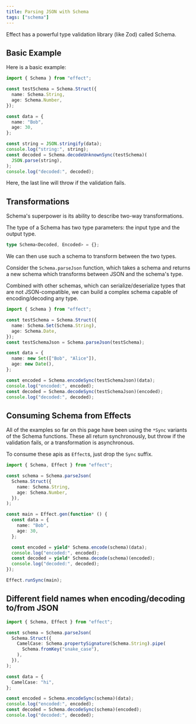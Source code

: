 ```yaml
---
title: Parsing JSON with Schema
tags: ["schema"]
---
```


Effect has a powerful type validation library (like Zod) called Schema.

## Basic Example

Here is a basic example:

```ts twoslash withOutput
import { Schema } from "effect";

const testSchema = Schema.Struct({
  name: Schema.String,
  age: Schema.Number,
});

const data = {
  name: "Bob",
  age: 30,
};

const string = JSON.stringify(data);
console.log("string:", string);
const decoded = Schema.decodeUnknownSync(testSchema)(
  JSON.parse(string),
);
console.log("decoded:", decoded);
```

Here, the last line will throw if the validation fails.

## Transformations

Schema's superpower is its ability to describe two-way transformations.

The type of a Schema has two type parameters: the input type and the output type.

```ts twoslash
type Schema<Decoded, Encoded> = {};
```

We can then use such a schema to transform between the two types.

Consider the `Schema.parseJson` function, which takes a schema and returns a new schema which transforms between JSON and the schema's type.

Combined with other schemas, which can serialize/deserialize types that are not JSON-compatible, we can build a complex schema capable of encoding/decoding any type.

```ts twoslash withOutput
import { Schema } from "effect";

const testSchema = Schema.Struct({
  name: Schema.Set(Schema.String),
  age: Schema.Date,
});
const testSchemaJson = Schema.parseJson(testSchema);

const data = {
  name: new Set(["Bob", "Alice"]),
  age: new Date(),
};

const encoded = Schema.encodeSync(testSchemaJson)(data);
console.log("encoded:", encoded);
const decoded = Schema.decodeSync(testSchemaJson)(encoded);
console.log("decoded:", decoded);
```

## Consuming Schema from Effects

All of the examples so far on this page have been using the `*Sync` variants of the Schema functions. These all return synchronously, but throw if the validation fails, or a transformation is asynchronous.

To consume these apis as `Effect`s, just drop the `Sync` suffix.

```ts twoslash withOutput
import { Schema, Effect } from "effect";

const schema = Schema.parseJson(
  Schema.Struct({
    name: Schema.String,
    age: Schema.Number,
  }),
);

const main = Effect.gen(function* () {
  const data = {
    name: "Bob",
    age: 30,
  };

  const encoded = yield* Schema.encode(schema)(data);
  console.log("encoded:", encoded);
  const decoded = yield* Schema.decode(schema)(encoded);
  console.log("decoded:", decoded);
});

Effect.runSync(main);
```

## Different field names when encoding/decoding to/from JSON

```ts twoslash withOutput
import { Schema, Effect } from "effect";

const schema = Schema.parseJson(
  Schema.Struct({
    CamelCase: Schema.propertySignature(Schema.String).pipe(
      Schema.fromKey("snake_case"),
    ),
  }),
);

const data = {
  CamelCase: "hi",
};

const encoded = Schema.encodeSync(schema)(data);
console.log("encoded:", encoded);
const decoded = Schema.decodeSync(schema)(encoded);
console.log("decoded:", decoded);
```
